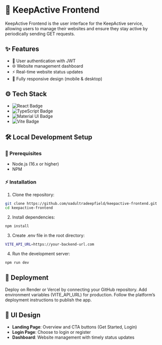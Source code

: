# 🚀 KeepActive Frontend

KeepActive Frontend is the user interface for the KeepActive service, allowing users to manage their websites and ensure they stay active by periodically sending GET requests.

## ✨ Features

- 🔐 User authentication with JWT
- 🌐 Website management dashboard
- ⚡ Real-time website status updates
- 📱 Fully responsive design (mobile & desktop)

## ⚙️ Tech Stack

- ![React Badge](https://img.shields.io/badge/React-18.2-61DAFB?logo=react&logoColor=white)
- ![TypeScript Badge](https://img.shields.io/badge/TypeScript-5.2-3178C6?logo=typescript&logoColor=white)
- ![Material UI Badge](https://img.shields.io/badge/Material_UI-5.14-007FFF?logo=mui&logoColor=white)
- ![Vite Badge](https://img.shields.io/badge/Vite-5.0-646CFF?logo=vite&logoColor=white)

## 🛠️ Local Development Setup

### 📝 Prerequisites

- Node.js (16.x or higher)
- NPM

### ⚡ Installation

1. Clone the repository:

```bash
git clone https://github.com/oadultradeepfield/keepactive-frontend.git
cd keepactive-frontend
```

2. Install dependencies:

```bash
npm install
```

3. Create .env file in the root directory:

```bash
VITE_API_URL=https://your-backend-url.com
```

4. Run the development server:

```bash
npm run dev
```

## 🚀 Deployment

Deploy on Render or Vercel by connecting your GitHub repository.
Add environment variables (VITE_API_URL) for production.
Follow the platform’s deployment instructions to publish the app.

## 🎨 UI Design

- **Landing Page**: Overview and CTA buttons (Get Started, Login)
- **Login Page**: Choose to login or register
- **Dashboard**: Website management with timely status updates
